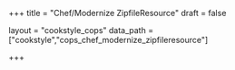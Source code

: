 +++
title = "Chef/Modernize ZipfileResource"
draft = false

layout = "cookstyle_cops"
data_path = ["cookstyle","cops_chef_modernize_zipfileresource"]

+++

<!-- The content of this page is automatically generated from the
cops_chef_modernize_zipfileresource.yml file in github.com/chef/cookstyle/blob/master/docs-chef-io/data/cookstyle/. -->
